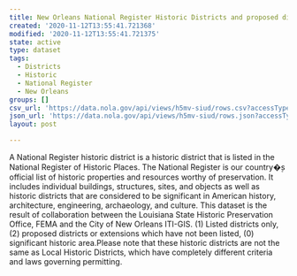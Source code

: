 ```yaml
---
title: New Orleans National Register Historic Districts and proposed districts
created: '2020-11-12T13:55:41.721368'
modified: '2020-11-12T13:55:41.721375'
state: active
type: dataset
tags:
  - Districts
  - Historic
  - National Register
  - New Orleans
groups: []
csv_url: 'https://data.nola.gov/api/views/h5mv-siud/rows.csv?accessType=DOWNLOAD'
json_url: 'https://data.nola.gov/api/views/h5mv-siud/rows.json?accessType=DOWNLOAD'
layout: post

---
```

A National Register historic district is a historic district that is listed in the National Register of Historic Places. The National Register is our country�۪s official list of historic properties and resources worthy of preservation. It includes individual buildings, structures, sites, and objects as well as historic districts that are considered to be significant in American history, architecture, engineering, archaeology, and culture.  This dataset is the result of collaboration between the Louisiana State Historic Preservation Office, FEMA and the City of New Orleans ITI-GIS. (1) Listed districts only, (2) proposed districts or extensions which have not been listed, (0) significant historic area.Please note that these historic districts are not the same as Local Historic Districts, which have completely different criteria and laws governing permitting.
